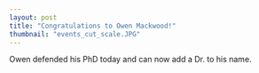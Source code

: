 ```yaml
---
layout: post
title: "Congratulations to Owen Mackwood!"
thumbnail: "events_cut_scale.JPG"
---
```


Owen defended his PhD today and can now add a Dr. to his name. 
